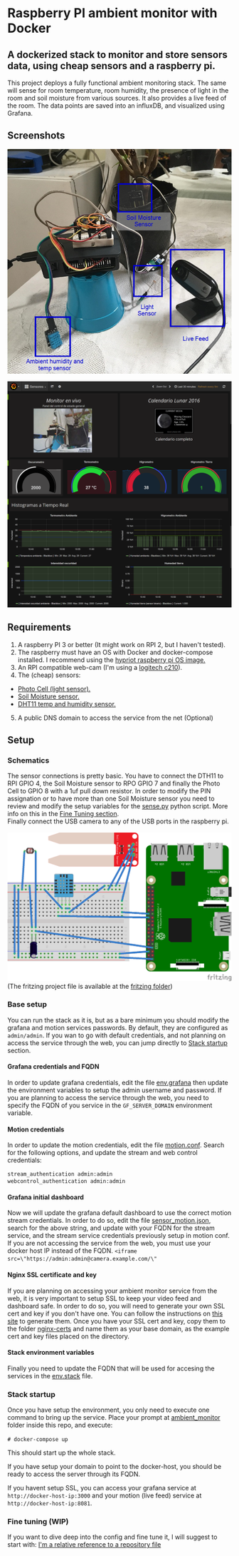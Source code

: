 # Raspberry PI ambient monitor with Docker
## A dockerized stack to monitor and store sensors data, using cheap sensors and a raspberry pi.

This project deploys a fully functional ambient monitoring stack. The same will sense for room temperature, room humidity, the presence of light in the room and soil moisture from various sources. It also provides a live feed of the room.
The data points are saved into an influxDB, and visualized using Grafana.

## Screenshots
![Hardware Screenshot placeholder](/images/rpi_wiring.png?raw=true "RPI wiring")

![Dashboard Screenshot placeholder](/images/dashboard.png?raw=true "Grafana Dashboard")

## Requirements
1. A raspberry PI 3 or better (It might work on RPI 2, but I haven't tested).
2. The raspberry must have an OS with Docker and docker-compose installed. I recommend using the [hypriot raspberry pi OS image.](https://blog.hypriot.com/downloads/)
3. An RPI compatible web-cam (I'm using a [logitech c210](http://support.logitech.com/product/webcam-c210)).
4. The (cheap) sensors:
  * [Photo Cell (light sensor).](https://www.sparkfun.com/products/9088)
  * [Soil Moisture sensor.](https://www.sparkfun.com/products/13322)
  * [DHT11 temp and humidity sensor.](https://www.adafruit.com/product/386)
5. A public DNS domain to access the service from the net (Optional)

## Setup
### Schematics
The sensor connections is pretty basic. You have to connect the DTH11 to RPI GPIO 4, the Soil Moisture sensor to RPO GPIO 7 and finally the Photo Cell to GPIO 8 with a 1uf pull down resistor. In order to modify the PIN assignation or to have more than one Soil Moisture sensor you need to review and modify the setup variables for the [sense.py](ambient_monitor/dockerfiles/rpi-sensing/sense.py) python script. More info on this in the [Fine Tuning section](#fine_tuning).
<br>
Finally connect the USB camera to any of the USB ports in the raspberry pi.
<br><br>
![Hardware Schematics placeholder](/images/schematics.png?raw=true "RPI schematics")
(The fritzing project file is available at the [fritzing folder](fritzing/))

### Base setup
You can run the stack as it is, but as a bare minimum you should modify the grafana and motion services passwords. By default, they are configured as `admin/admin`. If you wan to go with default credentials, and not planning on access the service through the web, you can jump directly to [Stack startup](#stack_startup) section.

#### Grafana credentials and FQDN
In order to update grafana credentials, edit the file [env.grafana](ambient_monitor/env.grafana) then update the environment variables to setup the admin username and password.
If you are planning to access the service through the web, you need to specify the FQDN of you service in the `GF_SERVER_DOMAIN` environment variable.

#### Motion credentials
In order to update the motion credentials, edit the file [motion.conf](ambient_monitor/motion-conf/motion.conf). Search for the following options, and update the stream and web control credentials:
```
stream_authentication admin:admin
webcontrol_authentication admin:admin
```

#### Grafana initial dashboard
Now we will update the grafana default dashboard to use the correct motion stream credentials.
In order to do so, edit the file [sensor_motion.json](ambient_monitor/grafana-dashboards/sensor_monitor.json), search for the above string, and update with your FQDN for the stream service, and the stream service credentials previously setup in motion conf. If you are not accessing the service from the web, you must use your docker host IP instead of the FQDN.
`<iframe src=\"https://admin:admin@camera.example.com/\"`

#### Nginx SSL certificate and key
If you are planning on accessing your ambient monitor service from the web, it is very important to setup SSL to keep your video feed and dashboard safe. In order to do so, you will need to generate your own SSL cert and key if you don't have one. You can follow the instructions on [this site](https://www.digitalocean.com/community/tutorials/openssl-essentials-working-with-ssl-certificates-private-keys-and-csrs) to generate them.
Once you have your SSL cert and key, copy them to the folder [nginx-certs](ambient_monitor/nginx-certs) and name them as your base domain, as the example cert and key files placed on the directory.

#### Stack environment variables 
Finally you need to update the FQDN that will be used for accesing the services in the [env.stack](ambient_monitor/env.stack) file.

### <a name="stack_startup"></a>Stack startup
Once you have setup the environment, you only need to execute one command to bring up the service.
Place your prompt at [ambient_monitor](ambient_monitor/) folder inside this repo, and execute:

`# docker-compose up`

This should start up the whole stack.


If you have setup your domain to point to the docker-host, you should be ready to access the server through its FQDN.

If you havent setup SSL, you can access your grafana service at `http://docker-host-ip:3000` and your motion (live feed) service at `http://docker-host-ip:8081`.


### <a name="fine_tuning"></a>Fine tuning (WIP)
If you want to dive deep into the config and fine tune it, I will suggest to start with:
[I'm a relative reference to a repository file](../blob/master/LICENSE)

